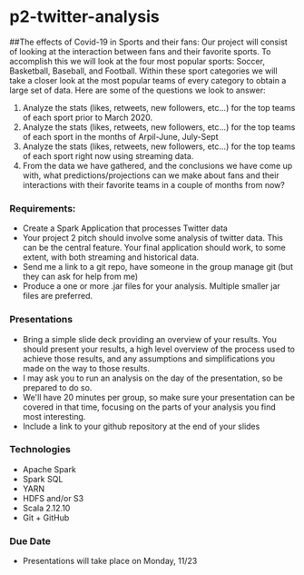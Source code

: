 # p2-twitter-analysis
##The effects of Covid-19 in Sports and their fans:
  Our project will consist of looking at the interaction between fans and their favorite sports. To accomplish this we will look at the four most popular sports: Soccer, Basketball, Baseball, and Football. Within these sport categories we will take a closer look at the most popular teams of every category to obtain a large set of data. Here are some of the questions we look to answer:
  
1) Analyze the stats (likes, retweets, new followers, etc...) for the top teams of each sport prior to March 2020.
2) Analyze the stats (likes, retweets, new followers, etc...) for the top teams of each sport in the months of Arpil-June, July-Sept
3) Analyze the stats (likes, retweets, new followers, etc...) for the top teams of each sport right now using streaming data.
4) From the data we have gathered, and the conclusions we have come up with, what predictions/projections can we make about fans and their interactions with their favorite teams in a couple of months from  now?

### Requirements:
- Create a Spark Application that processes Twitter data
- Your project 2 pitch should involve some analysis of twitter data.  This can be the central feature.  Your final application should work, to some extent, with both streaming and historical data.
- Send me a link to a git repo, have someone in the group manage git (but they can ask for help from me)
- Produce a one or more .jar files for your analysis.  Multiple smaller jar files are preferred.

### Presentations
- Bring a simple slide deck providing an overview of your results.  You should present your results, a high level overview of the process used to achieve those results, and any assumptions and simplifications you made on the way to those results.
- I may ask you to run an analysis on the day of the presentation, so be prepared to do so.
- We'll have 20 minutes per group, so make sure your presentation can be covered in that time, focusing on the parts of your analysis you find most interesting.
- Include a link to your github repository at the end of your slides

### Technologies
- Apache Spark
- Spark SQL
- YARN
- HDFS and/or S3
- Scala 2.12.10
- Git + GitHub

### Due Date
- Presentations will take place on Monday, 11/23
